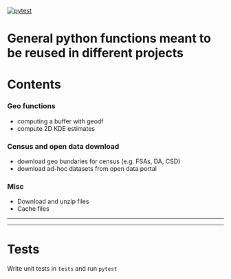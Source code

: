
<!-- badges: start -->
[![pytest](https://github.com/cgauvi/ben.R.utils/actions/workflows/tests.yaml/badge.svg)](https://github.com/cgauvi/ben.R.utils/actions/workflowstests.yaml)
<!-- badges: end -->


# General python functions meant to be reused in different projects

# Contents 

### Geo functions

- computing a buffer with geodf
- compute 2D KDE estimates

### Census and open data download

- download geo bundaries for census (e.g. FSAs, DA, CSD)
- download ad-hoc datasets from open data portal


### Misc

- Download and unzip files
- Cache files 


---
---


# Tests

Write unit tests in `tests` and run `pytest` 